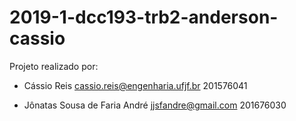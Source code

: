 # 2019-1-dcc193-trb2-anderson-cassio


Projeto realizado por:

* Cássio Reis
	cassio.reis@engenharia.ufjf.br
	201576041

* Jônatas Sousa de Faria André
	jjsfandre@gmail.com
	201676030
